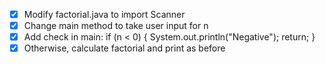 - [x] Modify factorial.java to import Scanner
- [x] Change main method to take user input for n
- [x] Add check in main: if (n < 0) { System.out.println("Negative"); return; }
- [x] Otherwise, calculate factorial and print as before
